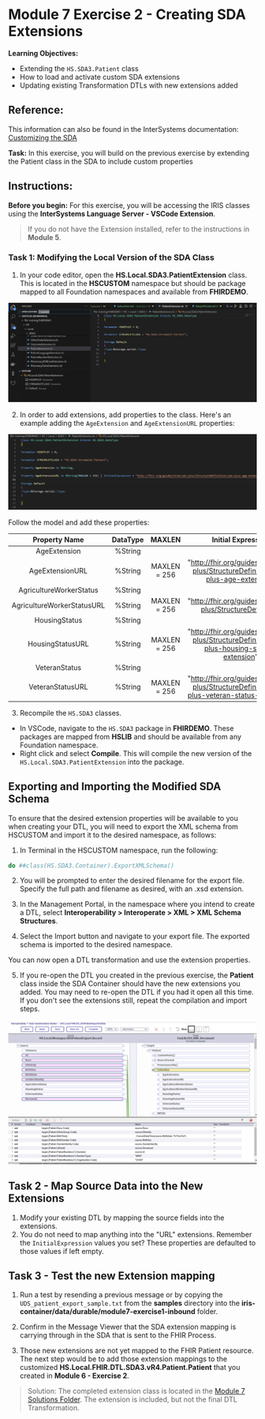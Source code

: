 # Module 7 Exercise 2 - Creating SDA Extensions 

**Learning Objectives:** 
* Extending the `HS.SDA3.Patient` class 
* How to load and activate custom SDA extensions
* Updating existing Transformation DTLs with new extensions added

## Reference: 
This information can also be found in the InterSystems documentation: [Customizing the SDA](https://docs.intersystems.com/irisforhealthlatest/csp/docbook/DocBook.UI.Page.cls?KEY=HXSDA_ch_sda_custom)

**Task:** In this exercise, you will build on the previous exercise by extending the Patient class in the SDA to include custom properties

## Instructions:

**Before you begin:**
For this exercise, you will be accessing the IRIS classes using the **InterSystems Language Server - VSCode Extension**.

> If you do not have the Extension installed, refer to the instructions in **Module 5**. [](../../module-5/SetupVSCode.md)

### Task 1: Modifying the Local Version of the SDA Class 

1. In your code editor, open the **HS.Local.SDA3.PatientExtension** class. This is located in the **HSCUSTOM** namespace but should be package mapped to all Foundation namespaces and available from **FHIRDEMO**. 

![Edit Extension Class in VSCode](../images/module7-2-vscode-edit-extensionclass.png)

2. In order to add extensions, add properties to the class. Here's an example adding the `AgeExtension` and `AgeExtensionURL` properties: 

![Add Property to Extension Class](../images/module7-2-vscode-edit-extensionclass-add-property.png)

Follow the model and add these properties:

| **Property Name** | **DataType** | **MAXLEN** | **Initial Expression** |
|:------------------:|:--------------------:|:--------------------:|:--------------------:|
| AgeExtension | %String ||| 
| AgeExtensionURL | %String |MAXLEN = 256| "http://fhir.org/guides/hrsa/uds-plus/StructureDefinition/uds-plus-age-extension" |
| AgricultureWorkerStatus| %String ||
| AgricultureWorkerStatusURL | %String | MAXLEN = 256|  "http://fhir.org/guides/hrsa/uds-plus/StructureDefinition/ |udsplus-agriculture-worker-status" |
| HousingStatus | %String ||
| HousingStatusURL | %String | MAXLEN = 256| "http://fhir.org/guides/hrsa/uds-plus/StructureDefinition/uds-plus-housing-status-extension" |
| VeteranStatus | %String ||
| VeteranStatusURL | %String | MAXLEN = 256| "http://fhir.org/guides/hrsa/uds-plus/StructureDefinition/uds-plus-veteran-status-extension" |


3. Recompile the `HS.SDA3` classes. 
* In VSCode, navigate to the `HS.SDA3` package in **FHIRDEMO**. These packages are mapped from **HSLIB** and should be available from any Foundation namespace. 
* Right click and select **Compile**. This will compile the new version of the `HS.Local.SDA3.PatientExtension` into the package. 

## Exporting and Importing the Modified SDA Schema
To ensure that the desired extension properties will be available to you when creating your DTL, you will need to export the XML schema from HSCUSTOM and import it to the desired namespace, as follows:

1. In Terminal in the HSCUSTOM namespace, run the following:

```bash
do ##class(HS.SDA3.Container).ExportXMLSchema()
```

2. You will be prompted to enter the desired filename for the export file. Specify the full path and filename as desired, with an .xsd extension.

3. In the Management Portal, in the namespace where you intend to create a DTL, select **Interoperability > Interoperate > XML > XML Schema Structures**.

4. Select the Import button and navigate to your export file. The exported schema is imported to the desired namespace.

You can now open a DTL transformation and use the extension properties. 

5. If you re-open the DTL you created in the previous exercise, the **Patient** class inside the SDA Container should have the new extensions you added. You may need to re-open the DTL if you had it open all this time. If you don't see the extensions still, repeat the compilation and import steps. 

![DTL with New Extensions](../images/module7-2-dtl-extensions-added.png)

## Task 2 - Map Source Data into the New Extensions 

1. Modify your existing DTL by mapping the source fields into the extensions. 
2. You do not need to map anything into the "URL" extensions. Remember the `InitialExpression` values you set? These properties are defaulted to those values if left empty.

## Task 3 - Test the new Extension mapping

1. Run a test by resending a previous message or by copying the `UDS_patient_export_sample.txt` from the **samples** directory into the **iris-container/data/durable/module7-exercise1-inbound** folder. 

2. Confirm in the Message Viewer that the SDA extension mapping is carrying through in the SDA that is sent to the FHIR Process. 

3. Those new extensions are not yet mapped to the FHIR Patient resource. The next step would be to add those extension mappings to the customized **HS.Local.FHIR.DTL.SDA3.vR4.Patient.Patient** that you created in **Module 6 - Exercise 2**.


> Solution: The completed extension class is located in the [Module 7 Solutions Folder](../solutions/exercise-1/FHIRDEMO.FoundationProduction.cls). The extension is included, but not the final DTL Transformation. 
